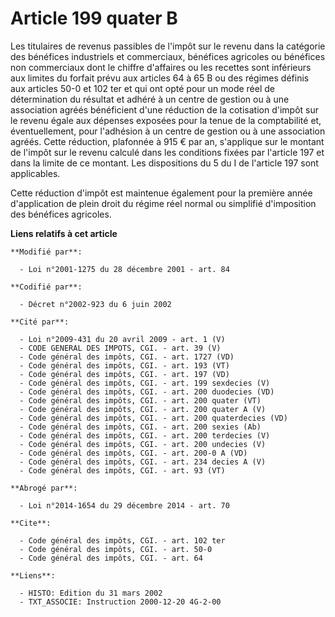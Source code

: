 # Article 199 quater B

Les titulaires de revenus passibles de l'impôt sur le revenu dans la catégorie des bénéfices industriels et commerciaux,
bénéfices agricoles ou bénéfices non commerciaux dont le chiffre d'affaires ou les recettes sont inférieurs aux limites du
forfait prévu aux articles 64 à 65 B ou des régimes définis aux articles 50-0 et 102 ter et qui ont opté pour un mode réel de
détermination du résultat et adhéré à un centre de gestion ou à une association agréés bénéficient d'une réduction de la
cotisation d'impôt sur le revenu égale aux dépenses exposées pour la tenue de la comptabilité et, éventuellement, pour
l'adhésion à un centre de gestion ou à une association agréés. Cette réduction, plafonnée à 915 € par an, s'applique sur le
montant de l'impôt sur le revenu calculé dans les conditions fixées par l'article 197 et dans la limite de ce montant. Les
dispositions du 5 du I de l'article 197 sont applicables. 

Cette réduction d'impôt est maintenue également pour la première année d'application de plein droit du régime réel normal ou
simplifié d'imposition des bénéfices agricoles.

**Liens relatifs à cet article**

	**Modifié par**:

	  - Loi n°2001-1275 du 28 décembre 2001 - art. 84

	**Codifié par**:

	  - Décret n°2002-923 du 6 juin 2002

	**Cité par**:

	  - Loi n°2009-431 du 20 avril 2009 - art. 1 (V)
	  - CODE GENERAL DES IMPOTS, CGI. - art. 39 (V)
	  - Code général des impôts, CGI. - art. 1727 (VD)
	  - Code général des impôts, CGI. - art. 193 (VT)
	  - Code général des impôts, CGI. - art. 197 (VD)
	  - Code général des impôts, CGI. - art. 199 sexdecies (V)
	  - Code général des impôts, CGI. - art. 200 duodecies (VD)
	  - Code général des impôts, CGI. - art. 200 quater (VT)
	  - Code général des impôts, CGI. - art. 200 quater A (V)
	  - Code général des impôts, CGI. - art. 200 quaterdecies (VD)
	  - Code général des impôts, CGI. - art. 200 sexies (Ab)
	  - Code général des impôts, CGI. - art. 200 terdecies (V)
	  - Code général des impôts, CGI. - art. 200 undecies (V)
	  - Code général des impôts, CGI. - art. 200-0 A (VD)
	  - Code général des impôts, CGI. - art. 234 decies A (V)
	  - Code général des impôts, CGI. - art. 93 (VT)

	**Abrogé par**:

	  - Loi n°2014-1654 du 29 décembre 2014 - art. 70

	**Cite**:

	  - Code général des impôts, CGI. - art. 102 ter
	  - Code général des impôts, CGI. - art. 50-0
	  - Code général des impôts, CGI. - art. 64

	**Liens**:

	  - HISTO: Edition du 31 mars 2002
	  - TXT_ASSOCIE: Instruction 2000-12-20 4G-2-00

